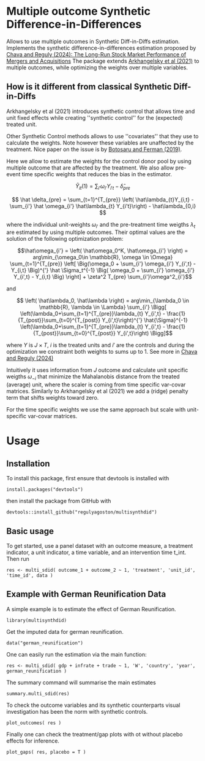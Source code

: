 # Multiple outcome Synthetic Difference-in-Differences

Allows to use multiple outcomes in Synthetic Diff-in-Diffs estimation. 
Implements the synthetic difference-in-differences estimation proposed by [Chava and Reguly (2024): The Long-Run Stock Market Performance of Mergers and Acquisitions](https://papers.ssrn.com/sol3/papers.cfm?abstract_id=4742401)
The package extends [Arkhangelsky et al (2021)](https://www.aeaweb.org/articles?id=10.1257/aer.20190159) to multiple outcomes, while optimizing the weights over multiple variables.

## How is it different from classical Synthetic Diff-in-Diffs

Arkhangelsky et al (2021) introduces synthetic control that allows time and unit fixed effects while creating ''synthetic control'' for the (expected) treated unit.

Other Synthetic Control methods allows to use ''covariates'' that they use to calculate the weights. 
Note however these variables are unaffected by the treatment. Nice paper on the issue is by [Botosaru and Ferman (2019)](https://academic.oup.com/ectj/article-abstract/22/2/117/5303851?login=false).

Here we allow to estimate the weights for the control donor pool by using multiple outcome that are affected by the treatment. We also allow pre-event time specific weights that reduces the bias in the estimator.

$$ \hat Y_{it}(1) = \sum_{i'} \omega_{i'} Y_{i't} - \hat \delta _{pre} $$

$$ \hat \delta_{pre} = \sum_{t=1}^{T_{pre}} \left( \hat\lambda_{t}Y_{i,t} - \sum_{i'} \hat \omega_{i'} \hat\lambda_{t} Y_{i't}\right) - \hat\lambda_{0,i} $$

where the individual unit-weights $\omega_{i'}$ and the pre-treatment time weigths $\lambda_{t}$ are estimated by using multiple outcomes. 
Their optimal values are the solution of the following optimization problem:

$$\hat\omega_{i'} = \left( \hat\omega_0^K, \hat\omega_{i'} \right) = arg\min_{\omega_0\in \mathbb{R}, \omega \in \Omega} \sum_{t=1}^{T_{pre}} 
\left[ \Big(\omega_0 + \sum_{i'} \omega_{i'} Y_{i',t} - Y_{i,t} \Big)^{'} \hat \Sigma_t^{-1} \Big( \omega_0 + \sum_{i'} \omega_{i'} Y_{i',t} - Y_{i,t} \Big) \right] + \zeta^2 T_{pre} \sum_{i'}\omega^2_{i'}$$

and 

$$ \left( \hat\lambda_0, \hat\lambda \right) = arg\min_{\lambda_0 \in \mathbb{R}, \lambda \in \Lambda}
    \sum_{i'} \Bigg[ \left(\lambda_0+\sum_{t=1}^{T_{pre}}\lambda_{t} Y_{i',t} - \frac{1}{T_{post}}\sum_{t=0}^{T_{post}} Y_{i',t}\right)^{'}
    \hat{\Sigma}^{-1} \left(\lambda_0+\sum_{t=1}^{T_{pre}}\lambda_{t} Y_{i',t} - \frac{1}{T_{post}}\sum_{t=0}^{T_{post}} Y_{i',t}\right) \Bigg]$$

where $Y$ is $J \times T$, $i$ is the treated units and $i'$ are the controls and during the optimization we constraint both weights to sums up to 1. See more in [Chava and Reguly (2024)](https://papers.ssrn.com/sol3/papers.cfm?abstract_id=4742401)

Intuitively it uses information from $J$ outcome and calculate unit specific weigths $\omega_{-i}$ that minimize the Mahalanobis distance 
from the treated (average) unit, where the scaler is coming from time specific var-covar matrices. 
Similarly to Arkhangelsky et al (2021) we add a (ridge) penalty term that shifts weights toward zero.

For the time specific weights we use the same approach but scale with unit-specific var-covar matrices.

# Usage

## Installation

To install this package, first ensure that devtools is installed with

```
install.packages("devtools")
```

then install the package from GitHub with

```
devtools::install_github("regulyagoston/multisynthdid")
```

## Basic usage

To get started, use a panel dataset with an outcome measure, a treatment indicator, a unit indicator, a time variable, and an intervention time t_int. Then run

```
res <- multi_sdid( outcome_1 + outcome_2 ~ 1, 'treatment', 'unit_id', 'time_id', data )
```

## Example with German Reunification Data

A simple example is to estimate the effect of German Reunification.

```
library(multisynthdid)
```

Get the imputed data for german reunification.

```
data("german_reunification")
```

One can easily run the estimation via the main function:

```
res <- multi_sdid( gdp + infrate + trade ~ 1, 'W', 'country', 'year', german_reunification )
```

The summary command will summarise the main estimates

```
summary.multi_sdid(res)
```

To check the outcome variables and its synthetic counterparts visual investigation has been the norm with synthetic controls.

```
plot_outcomes( res )
```

Finally one can check the treatment/gap plots with ot without placebo effects for inference.

```
plot_gaps( res, placebo = T )
```


